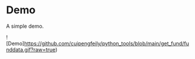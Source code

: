 # Demo
A simple demo.

![Demo]https://github.com/cuipengfeily/python_tools/blob/main/get_fund/funddata.gif?raw=true)